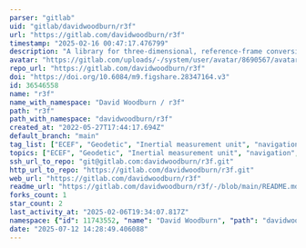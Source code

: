 ```yaml
---
parser: "gitlab"
uid: "gitlab/davidwoodburn/r3f"
url: "https://gitlab.com/davidwoodburn/r3f"
timestamp: "2025-02-16 00:47:17.476799"
description: "A library for three-dimensional, reference-frame conversions"
avatar: "https://gitlab.com/uploads/-/system/user/avatar/8690567/avatar.png"
repo_url: "https://gitlab.com/davidwoodburn/r3f"
doi: "https://doi.org/10.6084/m9.figshare.28347164.v3"
id: 36546558
name: "r3f"
name_with_namespace: "David Woodburn / r3f"
path: "r3f"
path_with_namespace: "davidwoodburn/r3f"
created_at: "2022-05-27T17:44:17.694Z"
default_branch: "main"
tag_list: ["ECEF", "Geodetic", "Inertial measurement unit", "navigation", "reference frames", "rotation"]
topics: ["ECEF", "Geodetic", "Inertial measurement unit", "navigation", "reference frames", "rotation"]
ssh_url_to_repo: "git@gitlab.com:davidwoodburn/r3f.git"
http_url_to_repo: "https://gitlab.com/davidwoodburn/r3f.git"
web_url: "https://gitlab.com/davidwoodburn/r3f"
readme_url: "https://gitlab.com/davidwoodburn/r3f/-/blob/main/README.md"
forks_count: 1
star_count: 2
last_activity_at: "2025-02-06T19:34:07.817Z"
namespace: {"id": 11743552, "name": "David Woodburn", "path": "davidwoodburn", "kind": "user", "full_path": "davidwoodburn", "parent_id": null, "avatar_url": "/uploads/-/system/user/avatar/8690567/avatar.png", "web_url": "https://gitlab.com/davidwoodburn"}
date: "2025-07-12 14:28:49.406088"
---
```

